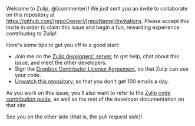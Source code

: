 Welcome to Zulip, @[commenter]! We just sent you an invite to collaborate on this repository at https://github.com/[repoOwner]/[repoName]/invitations. Please accept this invite in order to claim this issue and begin a fun, rewarding experience contributing to Zulip!

Here's some tips to get you off to a good start:
* Join me on the [Zulip developers' server](https://chat.zulip.org), to get help, chat about this issue, and meet the other developers.
* Sign the [Dropbox Contributor License Agreement](https://opensource.dropbox.com/cla/), so that Zulip can use your code.
* [Unwatch this repository](https://help.github.com/articles/unwatching-repositories/), so that you don't get 100 emails a day.

As you work on this issue, you'll also want to refer to the [Zulip code contribution guide](http://zulip.readthedocs.io/en/latest/contributing/index.html), as well as the rest of the developer documentation on that site.

See you on the other side (that is, the pull request side)!